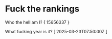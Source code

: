 # Fuck the rankings

Who the hell am I?
{ 15656337 }

What fucking year is it?
[ 2025-03-23T07:50:00Z ]
